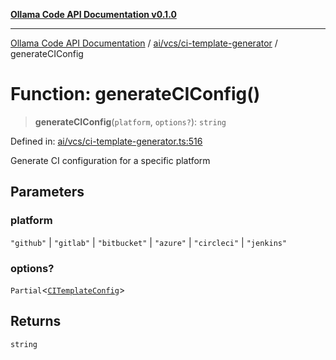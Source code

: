 [**Ollama Code API Documentation v0.1.0**](../../../../README.md)

***

[Ollama Code API Documentation](../../../../modules.md) / [ai/vcs/ci-template-generator](../README.md) / generateCIConfig

# Function: generateCIConfig()

> **generateCIConfig**(`platform`, `options?`): `string`

Defined in: [ai/vcs/ci-template-generator.ts:516](https://github.com/erichchampion/ollama-code/blob/affe7d5f274db61281678933960f6b13bf0d7a5f/ollama-code/src/ai/vcs/ci-template-generator.ts#L516)

Generate CI configuration for a specific platform

## Parameters

### platform

`"github"` | `"gitlab"` | `"bitbucket"` | `"azure"` | `"circleci"` | `"jenkins"`

### options?

`Partial`\<[`CITemplateConfig`](../interfaces/CITemplateConfig.md)\>

## Returns

`string`

